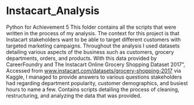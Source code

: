 # Instacart_Analysis

Python for Achievement 5 This folder contains all the scripts that were written in the process of my analysis. The context for this project is that Instacart stakeholders want to be able to target different customers with targeted marketing campaigns. Throughout the analysis I used datasets detailing various aspects of the business such as customers, grocery departments, orders, and products. With this data provided by CareerFoundry and The Instacart Online Grocery Shopping Dataset 2017”, Accessed from www.instacart.com/datasets/grocery-shopping-2017 via Kaggle, I managed to provide answers to various questions stakeholders had regarding department popularity, customer demographics, and busiest hours to name a few. Contains scripts detailing the process of cleaning, restructuring, and analyzing the data that was provided.
